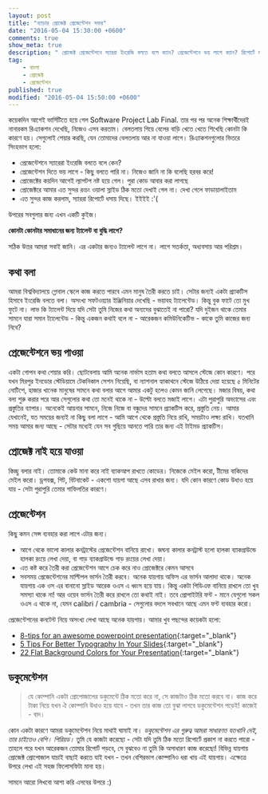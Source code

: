 ```yaml
---
layout: post
title: "ন্যাড়ার প্রোজেক্ট প্রেজেন্টেশন সফর"
date: "2016-05-04 15:30:00 +0600"
comments: true
show_meta: true
description: " প্রোজেক্ট প্রেজেন্টেশনে স্যাররা ইংরেজি বলতে বলে ক্যান? প্রেজেন্টেশনে ভয় লাগে ক্যান? রিপোর্টে মার্ক দেবার দরকার ক্যান? ক্যান ক্যান ক্যান?!? সমাধান পেতে ঝটপট পড়ে ফেল!"
tag:
    - বাংলা
    - প্রোজেক্ট
    - প্রেজেন্টেশন
published: true
modified: "2016-05-04 15:50:00 +0600"
---
```

কয়েকদিন আগেই ভার্সিটিতে হয়ে গেল Software Project Lab Final. তার পর পর অনেক শিক্ষার্থীদেরই নানারকম রিএ্যাকশন দেখেছি, নিজেও এসব করতাম। বেলতলায় গিয়ে বেলের বাড়ি খেতে খেতে শিখেছি কোনটা কি কারণে হয়। সেগুলোই শেয়ার করছি, যেন তোমাদের বেলতলায় আর না যাওয়া লাগে। রিএ্যাকশনগুলো‌র ভিতরে সিংহভাগ হলো:

- প্রেজেন্টেশনে স্যারেরা ইংরেজি বলতে বলে কেন?
- প্রেজেন্টেশন দিতে ভয় লাগে - কিছু বলতে পারি না। নিজেও জানি না কি বলেছি হরবর করে!
- প্রোজেক্টের কয়দিন আগেই ল্যাপটপ নষ্ট হয়ে গেল। পুরা কোড আবার করা লাগছে
- প্রোজেক্টরে আমার এত সুন্দর রংচং ওয়ালা স্লাইড ঠিক মতো দেখাই গেল না। দেখা গেলে ফাডায়ালাইতাম
- এত সুন্দর কাজ করলাম, স্যাররা রিপোর্টে ধসায় দিছে। ইইইই :'(

উপরের সবগুলার জন্য এখন একটি কুইজ।

**কোনটা কোনটার সমাধানের জন্য ট্যালেন্ট বা বুদ্ধি লাগে?**

সঠিক উত্তর আমরা সবাই জানি। এর একটার জন্যও ট্যালেন্ট লাগে না। লাগে সতর্কতা, অধ্যবসায় আর পরিশ্রম।

## কথা বলা
আমরা বিশ্ববিদ্যালয়ে গ্লোবাল স্কেলে কাজ করতে পারবে এমন মানুষ তৈরী করতে চাই। সেটার জন্যই একটা প্র্যাকটিস হিসাবে ইংরেজি বলতে বলা। অসংখ্য সফটওয়্যার ইঞ্জিনিয়ার দেখেছি - ভয়াবহ ট্যালেন্টেড। কিন্তু বুক ফাটে তো মুখ ফুটে না। লাভ কি ট্যালেন্ট দিয়ে যদি সেটা তুমি নিজের কথা অন্যদের বুঝাতেই না পারো? যদি দুইজন থাকে তেমার সামনে যারা সমান ট্যালেন্টেড - কিন্তু একজন কথাই বলে না - আরেকজন কমিউনিকেটিভ - কাকে তুমি কাজের জন্য নিবে?

## প্রেজেন্টেশনে ভয় পাওয়া
একটা গোপন কথা শেয়ার করি। ছোটবেলায় আমি অনেক নার্ভাস হতাম কথা বলতে আসলে স্টেজে কোন কারণে। পরে যখন মিরপুর ইনডোর স্টেডিয়ামে টেকনিকাল সেশন নিয়েছি, বা ন্যাশনাল হ্যাকাথনে স্টেজে উঠিয়ে দেয়া হয়েছে ৫ মিনিটের নো‌টিশে, হাজার খানেক মানুষের সামনে কথা বলার আগে আমার একটু হলেও কেমন জানি লেগেছে। মজার বিষয়, কথা বলা শুরু করার পরে আর সেগুলোর কথা তো মনেই থাকে না - উল্টো বলতে মজাই লাগে।  এটা পুরাপুরি অভ্যাসের এবং প্রস্তুতির ব্যাপার। অনেকেই আয়নার সামনে, নিজে নিজে বা বন্ধুদের সামনে প্র্যাকটিস করে, প্রস্তুতি নেয়। আমার যেখানেই, যত সময়ের জন্যই না কিছু বলা লাগে - আমি আগে থেকে প্রস্তুতি নিয়ে রাখি, সময়টাও লক্ষ্য রাখি। যতখানি সময় আমার জন্য আছে - সেটার মধ্যেই যেন সব গুছিয়ে আনতে পারি তার জন্য এই টাইমড প্র্যাকটিস।

## প্রোজেক্ট নাই হয়ে যাওয়া
কিচ্ছু বলার নাই। তোমাকে কেউ মানা করে নাই ব্যাকআপ রাখতে কোডের। নিজেকে মেইল করো, টীমের বাকিদের মেইল করো। ড্রপবক্স, গিট, বিটবাকেট - একশো যায়গা আছে এসব রাখার জন্য। যদি কোন কারণে কোড উধাও হয়ে যায় - সেটা পুরাপুরি তেমার গাফিলতির কারণে।

## প্রেজেন্টেশন
কিছু কমন সেন্স ব্যবহার করা লাগে এটার জন্য।

- আগে থেকে ভালো কালার কনট্রাস্টের প্রেজেন্টেশন বানিয়ে রাখো। জঘন্য কালার কনট্রাস্ট হলো হালকা ব্যাকগ্রাউন্ডে হালকা রংয়ে লেখা দেয়া, বা গাড় ব্যাকগ্রাউন্ডে গাড় রংয়ের লেখা দেয়া।
- এত কষ্ট করে তৈরী করা প্রেজেন্টেশন আগে চেক করে নাও প্রোজেক্টরে কেমন আসবে
- সবসময় প্রেজেন্টেশনের মাল্টিপল ভার্সন তৈরী করবে। অনেক যায়গায় অফিস এর ভার্সন আলাদা থাকে। অনেক যায়গায় এক ওস এর বানানো স্লাইড আরেক ওএস এ ধ্বংস হয়ে যায়। কিন্তু একটা পিডিএফ বানিয়ে রাখলে তো খুব সমস্যা থাকে না! আর ওয়েব ভার্সন তৈরী করে রাখলে তো কথাই নাই। তবে প্রোপাইটরি ফন্ট - মানে যেগুলো সকল ওএস এ থাকে না, যেমন calibri / cambria  - সেগুলোর বদলে সবখানে আছে এমন ফন্ট ব্যবহার করো।

প্রেজেন্টেশনের কনটেন্ট নিয়ে অসংখ্য লেখা আছে অনেক যায়গায়। আমার খুব পছন্দের কয়েকটা হলো:

- [8-tips for an awesome powerpoint presentation](http://www.slideshare.net/damonnofar/8-tips-for-slideshare){:target="_blank"}
- [5 Tips For Better Typography In Your Slides](http://www.slideshare.net/damonnofar/5-tips-for-better-typography-in-your-slides-31306908){:target="_blank"}
- [22 Flat Background Colors for Your Presentation](http://www.slideshare.net/damonnofar/22-flat-background-colors-for-your-presentation){:target="_blank"}

## ডকুমেন্টেশন

>যে কোম্পানি একটা প্রোপোজালের ডকুমেন্টে ঠিক মতো করে না, সে কাজটাও ঠিক মতো করবে না। কাজ করে টাকা নিয়ে যখন ঐ কোম্পানি উধাও হয়ে যাবে - তখন তার কাজ তো বুঝা লাগবে ডকুমেন্টেশন পড়েই! কাজেই - বাদ।

কোন একটা কারণে আমরা ডকুমেন্টেশন নিয়ে মাথাই ঘামাই না। *ডকুমেন্টেশন এর গুরুত্ব আমরা সাধারণত যতখানি দেই, তার চাইতেও বেশি। পিরিয়ড।* তুমি যে কাজটা করেছো - সেটা যদি তুমি ঠিক মতো রিপোর্টে প্রকাশ না করতে পারো - তাহলে পরে যখন আরেকজন তোমার রিপোর্ট পড়বে, সে বুঝবেও না তুমি কি অসাধারণ কাজ করেছো! বিভিন্ন যায়গায় প্রোজেক্ট প্রোপোজাল যাচাই বাছাই করতে যাই যখন - তখন বেশিরভাগ কোম্পানিও ধরা খায় এই যায়গায়। এক্ষেত্রে উপরে লেখা এই সহজ ফিলোসফিটা মানা হয়।

সামনে আরো লিখবো আশা করি এসবের উপরে :)
